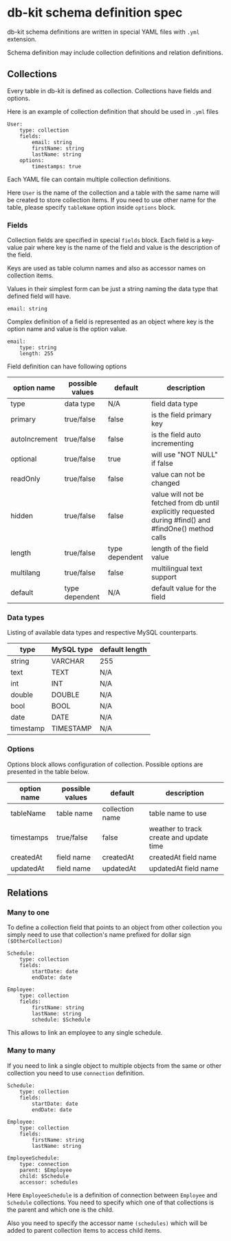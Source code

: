 db-kit schema definition spec
==================

db-kit schema definitions are written in special YAML files with `.yml` extension.

Schema definition may include collection definitions and relation definitions.

Collections
-----------

Every table in db-kit is defined as collection. Collections have fields and options.

Here is an example of collection definition that should be used in `.yml` files

```
User:
	type: collection
	fields:
		email: string
		firstName: string
    	lastName: string
    options:
    	timestamps: true
```
Each YAML file can contain multiple collection definitions.

Here `User` is the name of the collection and a table with the same name will be created to store collection items. If you need to use other name for the table, please specify `tableName` option inside `options` block.

### Fields

Collection fields are specified in special `fields` block.
Each field is a key-value pair where key is the name of the field and value is the description of the field.

Keys are used as table column names and also as accessor names on collection items.

Values in their simplest form can be just a string naming the data type that defined field will have.

```
email: string
```

Complex definition of a field is represented as an object where key is the option name and value is the option value.

```
email:
	type: string
	length: 255
```

Field definition can have following options

| option name   | possible values | default        | description
| ------------- | --------------- | -------------- | ---------------------------------
| type          | data type       | N/A            | field data type
| primary       | true/false      | false          | is the field primary key
| autoIncrement | true/false      | false          | is the field auto incrementing
| optional      | true/false      | true           | will use "NOT NULL" if false
| readOnly      | true/false      | false          | value can not be changed
| hidden        | true/false      | false          | value will not be fetched from db until explicitly requested during #find() and #findOne() method calls
| length        | true/false      | type dependent | length of the field value
| multilang     | true/false      | false          | multilingual text support
| default       | type dependent  | N/A            | default value for the field


### Data types

Listing of available data types and respective MySQL counterparts.

| type      | MySQL type | default length 
| --------- | ---------- | --------------
| string    | VARCHAR    | 255
| text      | TEXT       | N/A
| int       | INT        | N/A
| double    | DOUBLE     | N/A
| bool      | BOOL       | N/A
| date      | DATE       | N/A
| timestamp | TIMESTAMP  | N/A

### Options

Options block allows configuration of collection. Possible options are presented in the table below.

| option name | possible values | default         | description
| ----------- | --------------- | --------------- | -----------
| tableName   | table name      | collection name | table name to use
| timestamps  | true/false      | false           | weather to track create and update time
| createdAt   | field name      | createdAt       | createdAt field name
| updatedAt   | field name      | updatedAt       | updatedAt field name

Relations
---------

### Many to one

To define a collection field that points to an object from other collection you simply need to use that collection's name prefixed for dollar sign `($OtherCollection)`

```
Schedule:
	type: collection
	fields:
    	startDate: date
        endDate: date

Employee:
	type: collection
	fields:
    	firstName: string
        lastName: string
        schedule: $Schedule

```

This allows to link an employee to any single schedule.

### Many to many

If you need to link a single object to multiple objects from the same or other collection you need to use `connection` definition.

```
Schedule:
	type: collection
	fields:
    	startDate: date
        endDate: date

Employee:
	type: collection
	fields:
    	firstName: string
        lastName: string

EmployeeSchedule:
	type: connection
    parent: $Employee
    child: $Schedule
    accessor: schedules

```

Here `EmployeeSchedule` is a definition of connection between `Employee` and `Schedule` collections. You need to specify which one of that collections is the parent and which one is the child.

Also you need to specify the accessor name `(schedules)` which will be added to parent collection items to access child items.